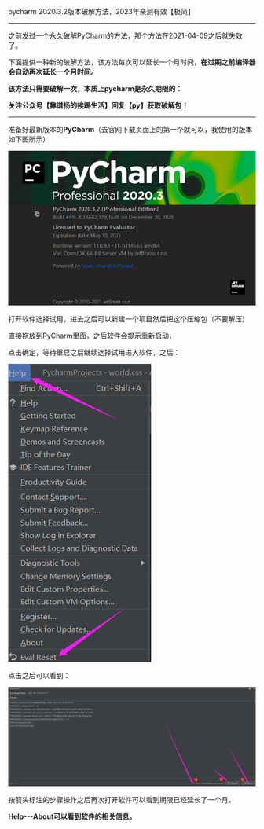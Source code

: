 pycharm 2020.3.2版本破解方法，2023年亲测有效【极简】

---

之前发过一个永久破解PyCharm的方法，那个方法在2021-04-09之后就失效了。

下面提供一种新的破解方法，该方法每次可以延长一个月时间，**在过期之前编译器会自动再次延长一个月时间。**

**该方法只需要破解一次，本质上pycharm是永久期限的：**

**关注公众号【靠谱杨的挨踢生活】回复【py】获取破解包！**

------

准备好最新版本的**PyCharm**（去官网下载页面上的第一个就可以，我使用的版本如下图所示）

![img](https://raw.githubusercontent.com/SAH01/wordpress-img/master/imgs/202301051354454.png)

打开软件选择试用，进去之后可以新建一个项目然后把这个压缩包（不要解压）

直接拖放到PyCharm里面，之后软件会提示重新启动，

点击确定，等待重启之后继续选择试用进入软件，之后：

![img](https://raw.githubusercontent.com/SAH01/wordpress-img/master/imgs/202301051354455.png)

 

 点击之后可以看到：


![img](https://raw.githubusercontent.com/SAH01/wordpress-img/master/imgs/202301051354456.png)



按箭头标注的步骤操作之后再次打开软件可以看到期限已经延长了一个月。

**Help---About可以看到软件的相关信息。**